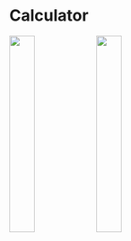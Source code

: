 # Calculator



<p float="left">
<img src="https://user-images.githubusercontent.com/92182846/205642211-878ffb1b-7b3b-4f49-a2b0-6c53ce319778.png" width=30% height=30%>

<img src="https://user-images.githubusercontent.com/92182846/205642363-07dcd627-b7af-4b0e-a1e7-5b0a236716ae.png" width=30% height=30%>

</p>


